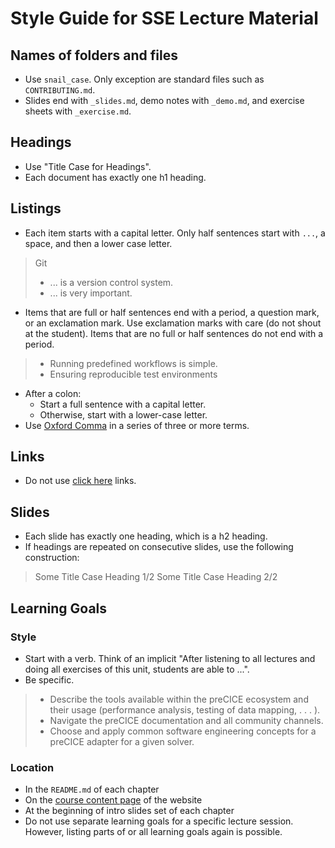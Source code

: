# Style Guide for SSE Lecture Material

## Names of folders and files

- Use `snail_case`. Only exception are standard files such as `CONTRIBUTING.md`.
- Slides end with `_slides.md`, demo notes with `_demo.md`, and exercise sheets with `_exercise.md`.

## Headings

- Use "Title Case for Headings".
- Each document has exactly one h1 heading.

## Listings

- Each item starts with a capital letter. Only half sentences start with `...`, a space, and then a lower case letter.

> Git
> - ... is a version control system.
> - ... is very important.

- Items that are full or half sentences end with a period, a question mark, or an exclamation mark. Use exclamation marks with care (do not shout at the student). Items that are no full or half sentences do not end with a period.

> - Running predefined workflows is simple.
> - Ensuring reproducible test environments

- After a colon:
  - Start a full sentence with a capital letter. 
  - Otherwise, start with a lower-case letter.
- Use [Oxford Comma](https://en.wikipedia.org/wiki/Serial_comma) in a series of three or more terms.

## Links

- Do not use [click here](https://www.smashingmagazine.com/2012/06/links-should-never-say-click-here/) links.

## Slides

- Each slide has exactly one heading, which is a h2 heading.
- If headings are repeated on consecutive slides, use the following construction:

> Some Title Case Heading 1/2
> Some Title Case Heading 2/2

## Learning Goals

### Style

- Start with a verb. Think of an implicit "After listening to all lectures and doing all exercises of this unit, students are able to ...".
- Be specific.

> - Describe the tools available within the preCICE ecosystem and their usage (performance analysis, testing of data mapping, . . . ).
> - Navigate the preCICE documentation and all community channels.
> - Choose and apply common software engineering concepts for a preCICE adapter for a given
solver.

### Location

- In the `README.md` of each chapter
- On the [course content page](https://simulation-software-engineering.github.io/homepage/course-content/) of the website
- At the beginning of intro slides set of each chapter
- Do not use separate learning goals for a specific lecture session. However, listing parts of or all learning goals again is possible. 
 
